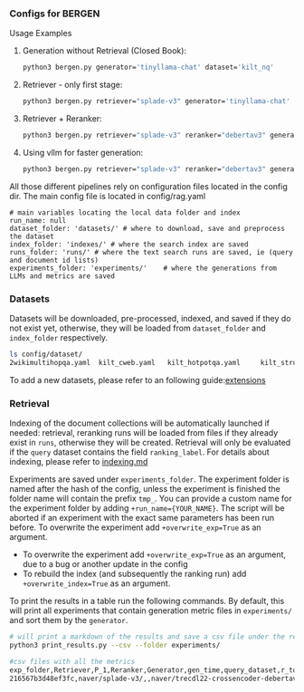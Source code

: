 ### Configs for BERGEN

Usage Examples

1. Generation without Retrieval (Closed Book):
   ```bash
   python3 bergen.py generator='tinyllama-chat' dataset='kilt_nq'
   ```

2. Retriever - only first stage:
   ```bash
   python3 bergen.py retriever="splade-v3" generator='tinyllama-chat' dataset='kilt_nq'
   ```

3. Retriever + Reranker:
   ```bash
   python3 bergen.py retriever="splade-v3" reranker="debertav3" generator='tinyllama-chat' dataset='kilt_nq'
   ```

4. Using vllm for faster generation:
   ```bash
   python3 bergen.py retriever="splade-v3" reranker="debertav3" generator='vllm_SOLAR-107B' dataset='kilt_nq'
   ```


All those different pipelines rely on  configuration files located in the config dir.
The main config file is located in config/rag.yaml

```
# main variables locating the local data folder and index
run_name: null
dataset_folder: 'datasets/' # where to download, save and preprocess the dataset
index_folder: 'indexes/' # where the search index are saved
runs_folder: 'runs/' # where the text search runs are saved, ie (query and document id lists)
experiments_folder: 'experiments/'    # where the generations from LLMs and metrics are saved

```

### Datasets
Datasets will be downloaded, pre-processed, indexed, and saved if they do not exist yet, otherwise, they will be loaded from `dataset_folder` and `index_folder` respectively. 

```bash
ls config/dataset/
2wikimultihopqa.yaml  kilt_cweb.yaml   kilt_hotpotqa.yaml     kilt_structured_zeroshot.yaml  kilt_wned.yaml  msmarco.yaml  pubmed_bioasq.yaml  ut1.yaml asqa.yaml kilt_eli5.yaml   kilt_nq_wiki2024.yaml  kilt_trex.yaml   kilt_wow.yaml   nq_open.yaml  sciq.yaml  wiki_qa.yaml kilt_aidayago2.yaml   kilt_fever.yaml  kilt_nq.yaml kilt_triviaqa.yaml mmlu.yaml popqa.yaml  truthful_qa.yaml
```

To add a new datasets, please refer to an following guide:[extensions](extensions.md)

### Retrieval
Indexing of the document collections will be automatically launched if needed: retrieval, reranking runs will be loaded from files if they already exist in `runs`, otherwise they will be created.  Retrieval will only be evaluated if the `query` dataset contains the field `ranking_label`.
For details about indexing, please refer to [indexing.md](indexing.md)


Experiments are saved under `experiments_folder`. The experiment folder is named after the hash of the config, unless the experiment is finished the folder name will contain the prefix `tmp_`. You can provide a custom name for the experiment folder by adding `+run_name={YOUR_NAME}`. The script will be aborted if an experiment with the exact same parameters has been run before. To overwrite the experiment add `+overwrite_exp=True` as an argument.


- To overwrite the experiment add `+overwrite_exp=True` as an argument, due to a bug or another update in the config 
-  To rebuild the index (and subsequently the ranking run) add `+overwrite_index=True` as an argument.

To print the results in a table run the following commands. By default, this will print all experiments that contain generation metric files in `experiments/` and sort them by the `generator`.

```bash
# will print a markdown of the results and save a csv file under the results directory
python3 print_results.py --csv --folder experiments/

#csv files with all the metrics
exp_folder,Retriever,P_1,Reranker,Generator,gen_time,query_dataset,r_top,rr_top,M,EM,F1,P,R,Rg-1,Rg-2,Rg-L,BEM,LLMeval
216567b3d48ef3fc,naver/splade-v3/,,naver/trecdl22-crossencoder-debertav3,TinyLlama/TinyLlama-1.1B-Chat-v1.0,00:03:53.19,KILTTriviaqa,100,100,0.6763772175536882,0.00018674136321195143,0.11749967712256401,0.07122756370055569,0.5380933823321367,0.1505780809175042,0.055962386132169924,0.14611799602749245,0.47356051206588745,
```
